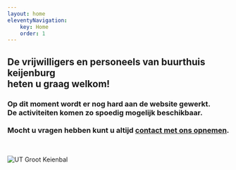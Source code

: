 ```yaml
---
layout: home
eleventyNavigation:
    key: Home
    order: 1
---
```


<h2 class="text-center">
    De vrijwilligers en personeels van buurthuis keijenburg <br /> heten u graag welkom!
</h2>

<h3 class="text-center" style="margin-bottom: 3rem;">
    Op dit moment wordt er nog hard aan de website gewerkt.<br />De activiteiten komen zo spoedig mogelijk beschikbaar. <br /><br />Mocht u vragen hebben kunt u altijd <a href="{{ url | '/' }}contact">contact met ons opnemen</a>.
</h2>

<div class="text-center">
    <img src="{{ url | '/' }}lib/img/temp/utgrootkeienbal.jpg" alt="UT Groot Keienbal" />
</div>

